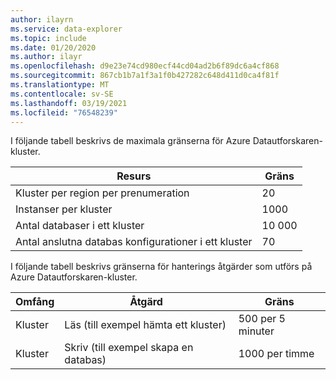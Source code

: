 ```yaml
---
author: ilayrn
ms.service: data-explorer
ms.topic: include
ms.date: 01/20/2020
ms.author: ilayr
ms.openlocfilehash: d9e23e74cd980ecf44cd04ad2b6f89dc6a4cf868
ms.sourcegitcommit: 867cb1b7a1f3a1f0b427282c648d411d0ca4f81f
ms.translationtype: MT
ms.contentlocale: sv-SE
ms.lasthandoff: 03/19/2021
ms.locfileid: "76548239"
---
```

I följande tabell beskrivs de maximala gränserna för Azure Datautforskaren-kluster.

| Resurs | Gräns |
| --- | --- |
| Kluster per region per prenumeration | 20 |
| Instanser per kluster | 1000 | 
| Antal databaser i ett kluster | 10 000 |
| Antal anslutna databas konfigurationer i ett kluster | 70 |

I följande tabell beskrivs gränserna för hanterings åtgärder som utförs på Azure Datautforskaren-kluster.

| Omfång | Åtgärd | Gräns |
| --- | --- | --- |
| Kluster | Läs (till exempel hämta ett kluster) | 500 per 5 minuter |
| Kluster | Skriv (till exempel skapa en databas) | 1000 per timme |

